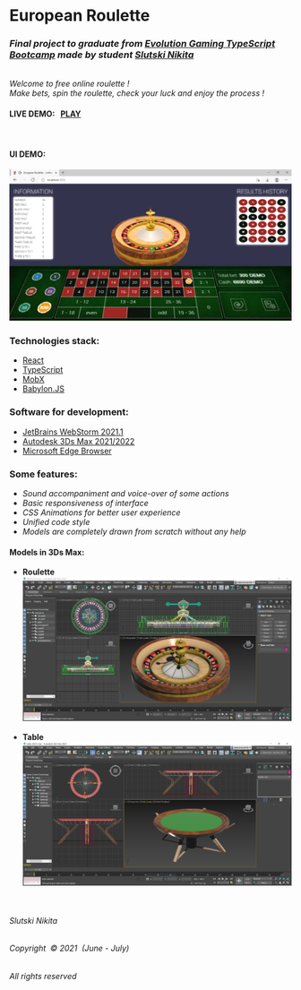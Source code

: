 # European Roulette

### _Final project to graduate from [Evolution Gaming TypeScript Bootcamp](https://github.com/evolution-gaming/typescript-bootcamp) made by student [Slutski Nikita](https://github.com/user-of-github)_
&nbsp;  
_Welcome to free online roulette !_  
_Make bets, spin the roulette, check your luck and enjoy the process !_
&nbsp;

#### LIVE DEMO: &nbsp;   [__PLAY__]()
&nbsp;  
#### UI DEMO: 
![alt text](capture-demo-interface.PNG "Roulette")
### Technologies stack:
* [React](https://reactjs.org/)
* [TypeScript](https://www.typescriptlang.org/)
* [MobX](https://mobx.js.org/README.html)
* [Babylon.JS](https://www.babylonjs.com/)  
  
### Software for development: 
* [JetBrains WebStorm 2021.1](https://www.jetbrains.com/webstorm/)
* [Autodesk 3Ds Max 2021/2022](https://www.autodesk.com/products/3ds-max/overview)
* [Microsoft Edge Browser](https://www.microsoft.com/en-us/edge)  

### Some features:
* _Sound accompaniment and voice-over of some actions_  
* _Basic responsiveness of interface_  
* _CSS Animations for better user experience_ 
* _Unified code style_
* _Models are completely drawn from scratch without any help_  

#### Models in 3Ds Max: 
* __Roulette__
  ![alt text](capture-demo-roulette-model.PNG "Roulette")
  &nbsp;
* __Table__
![alt text](capture-demo-table-model.PNG "Table")  


&nbsp;

###### Slutski Nikita

###### Copyright &nbsp;© 2021 &nbsp;(June - July)

###### All rights reserved
